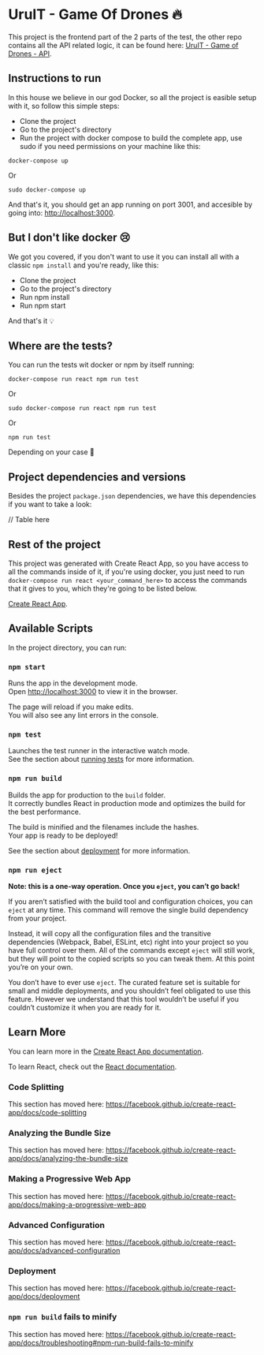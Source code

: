 # UruIT - Game Of Drones :fire:

This project is the frontend part of the 2 parts of the test, the other repo contains all the API related logic, it can be found here: [UruIT - Game of Drones - API](https://lickaca.comp).

## Instructions to run

In this house we believe in our god Docker, so all the project is easible setup with it, so follow this simple steps:

- Clone the project
- Go to the project's directory
- Run the project with docker compose to build the complete app, use sudo if you need permissions on your machine like this:

```
docker-compose up
```

Or

```
sudo docker-compose up
```

And that's it, you should get an app running on port 3001, and accesible by going into: [http://localhost:3000](http://localhost:3000).

## But I don't like docker :cry:

We got you covered, if you don't want to use it you can install all with a classic `npm install` and you're ready, like this:

- Clone the project
- Go to the project's directory
- Run npm install
- Run npm start 

And that's it :bulb:

## Where are the tests?

You can run the tests wit docker or npm by itself running:

```
docker-compose run react npm run test
```

Or

```
sudo docker-compose run react npm run test
```

Or

```
npm run test
```

Depending on your case :eyes:

## Project dependencies and versions

Besides the project `package.json` dependencies, we have this dependencies if you want to take a look:

// Table here

## Rest of the project

This project was generated with Create React App, so you have access to all the commands inside of it, if you're using docker, you just need to run `docker-compose run react <your_command_here>` to access the commands that it gives to you, which they're going to be listed below.

[Create React App](https://github.com/facebook/create-react-app).

## Available Scripts

In the project directory, you can run:

### `npm start`

Runs the app in the development mode.<br>
Open [http://localhost:3000](http://localhost:3000) to view it in the browser.

The page will reload if you make edits.<br>
You will also see any lint errors in the console.

### `npm test`

Launches the test runner in the interactive watch mode.<br>
See the section about [running tests](https://facebook.github.io/create-react-app/docs/running-tests) for more information.

### `npm run build`

Builds the app for production to the `build` folder.<br>
It correctly bundles React in production mode and optimizes the build for the best performance.

The build is minified and the filenames include the hashes.<br>
Your app is ready to be deployed!

See the section about [deployment](https://facebook.github.io/create-react-app/docs/deployment) for more information.

### `npm run eject`

**Note: this is a one-way operation. Once you `eject`, you can’t go back!**

If you aren’t satisfied with the build tool and configuration choices, you can `eject` at any time. This command will remove the single build dependency from your project.

Instead, it will copy all the configuration files and the transitive dependencies (Webpack, Babel, ESLint, etc) right into your project so you have full control over them. All of the commands except `eject` will still work, but they will point to the copied scripts so you can tweak them. At this point you’re on your own.

You don’t have to ever use `eject`. The curated feature set is suitable for small and middle deployments, and you shouldn’t feel obligated to use this feature. However we understand that this tool wouldn’t be useful if you couldn’t customize it when you are ready for it.

## Learn More

You can learn more in the [Create React App documentation](https://facebook.github.io/create-react-app/docs/getting-started).

To learn React, check out the [React documentation](https://reactjs.org/).

### Code Splitting

This section has moved here: https://facebook.github.io/create-react-app/docs/code-splitting

### Analyzing the Bundle Size

This section has moved here: https://facebook.github.io/create-react-app/docs/analyzing-the-bundle-size

### Making a Progressive Web App

This section has moved here: https://facebook.github.io/create-react-app/docs/making-a-progressive-web-app

### Advanced Configuration

This section has moved here: https://facebook.github.io/create-react-app/docs/advanced-configuration

### Deployment

This section has moved here: https://facebook.github.io/create-react-app/docs/deployment

### `npm run build` fails to minify

This section has moved here: https://facebook.github.io/create-react-app/docs/troubleshooting#npm-run-build-fails-to-minify
